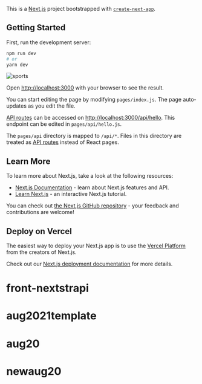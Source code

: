 This is a [Next.js](https://nextjs.org/) project bootstrapped with [`create-next-app`](https://github.com/vercel/next.js/tree/canary/packages/create-next-app).

## Getting Started

First, run the development server:

```bash
npm run dev
# or
yarn dev
```
![sports](https://cleanshot-cloud-fra.s3.eu-central-1.amazonaws.com/media/7302/E0QiqwIA1wmV0DGpQdVzC6NNa5gzisVJp4HROB2B.jpeg?X-Amz-Content-Sha256=UNSIGNED-PAYLOAD&X-Amz-Security-Token=IQoJb3JpZ2luX2VjEFQaDGV1LWNlbnRyYWwtMSJHMEUCIAjHD6henhx8ugI4YQ5WcLJZtOexxOtf2MFPImuKU03aAiEAkplFLGNy%2FVoKSyTlmGT73NqdEBQ3mimNHMtnVo7ezbwqnwIIfRAAGgw5MTk1MTQ0OTE2NzQiDCl%2Fr3R90LMKYIfurSr8ATBYtyLWZfoh8JNu0OL7oERIZJZs66j6QC38Tc%2FkHFiTh0YIA2iihp7xIAD1Y1vxmWwDlw5txKvYVoaLEqHYoxxOrtm%2B8Qz5q6I%2BR6wcpQ2LhQroeq2sTXHVBMI5BXdC9j8a6J3ElyIGznzXRDErh3kS0bz2y4ZSktb2J6JX6mkTpc04XuPXtpY9ULdmGmymeDZX2G%2FvMwnlVtPtcqBjd5fLGCwk38MyjMvd8jAehT6T21HtsARfHwWuVPL2anFt5mGxq%2BsfklygwFguNeXSJ0RaNwgA45vbnk7CMON%2BqLq2%2BVrh1Qa%2Bn3AZYGMskC4DD69aLy2r9Zx4x%2F1bpDDQoPCIBjqaAfS8x1fq0g4FzOM0bHrBqIdeGYqqIAQL9FzsF2XbYNSXCpBxw0fhq12Gg7fOpyWUbPqzB%2FtracNCkb%2FfLnXdTYZl370Kr%2B46Dil88Ju5AcePPmNxKpcoyltn5MeuqxNgvXpU%2FBz6zZWjIYw50o7zZQ1%2Br4W2PeconOsqewPXp4IntqwJqtJWnTI%2ButLrCmyF1hXX4yRQXw8mN6A%3D&X-Amz-Algorithm=AWS4-HMAC-SHA256&X-Amz-Credential=ASIA5MF2VVMNE7MKLDOR%2F20210817%2Feu-central-1%2Fs3%2Faws4_request&X-Amz-Date=20210817T213417Z&X-Amz-SignedHeaders=host&X-Amz-Expires=300&X-Amz-Signature=e612a59c88466c1523e5e49a4864bd417b5fe2e1e98d9bb32c37057d99414aaf)

Open [http://localhost:3000](http://localhost:3000) with your browser to see the result.

You can start editing the page by modifying `pages/index.js`. The page auto-updates as you edit the file.

[API routes](https://nextjs.org/docs/api-routes/introduction) can be accessed on [http://localhost:3000/api/hello](http://localhost:3000/api/hello). This endpoint can be edited in `pages/api/hello.js`.

The `pages/api` directory is mapped to `/api/*`. Files in this directory are treated as [API routes](https://nextjs.org/docs/api-routes/introduction) instead of React pages.

## Learn More

To learn more about Next.js, take a look at the following resources:

- [Next.js Documentation](https://nextjs.org/docs) - learn about Next.js features and API.
- [Learn Next.js](https://nextjs.org/learn) - an interactive Next.js tutorial.

You can check out [the Next.js GitHub repository](https://github.com/vercel/next.js/) - your feedback and contributions are welcome!

## Deploy on Vercel

The easiest way to deploy your Next.js app is to use the [Vercel Platform](https://vercel.com/new?utm_medium=default-template&filter=next.js&utm_source=create-next-app&utm_campaign=create-next-app-readme) from the creators of Next.js.

Check out our [Next.js deployment documentation](https://nextjs.org/docs/deployment) for more details.
# front-nextstrapi
# aug2021template
# aug20
# newaug20
